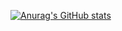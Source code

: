 [![Anurag's GitHub stats](https://github-readme-stats.vercel.app/api?username=dov-3)](https://github.com/dov-3/github-readme-stats)
